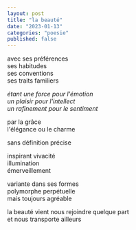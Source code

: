 ```yaml
---
layout: post
title: "la beauté"
date: "2023-01-13"
categories: "poesie"
published: false
---
```


avec ses préférences     
ses habitudes  
ses conventions  
ses traits familiers  

*étant une force pour l'émotion  
un plaisir pour l'intellect  
un rafinement pour le sentiment* 

par la grâce  
l'élégance ou le charme  

sans définition précise  

inspirant vivacité  
illumination  
émerveillement  
  
variante dans ses formes  
polymorphe perpétuelle  
mais toujours agréable  

la beauté vient nous rejoindre quelque part  
et nous transporte ailleurs  
